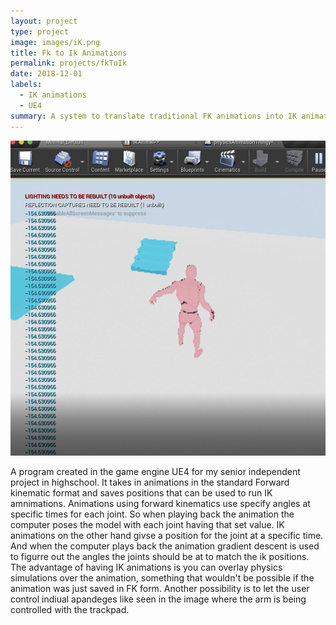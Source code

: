 ```yaml
---
layout: project
type: project
image: images/iK.png
title: Fk to Ik Animations
permalink: projects/fkToIk
date: 2018-12-01
labels:
  - IK animations
  - UE4
summary: A system to translate traditional FK animations into IK animation targets.
---
```


<img class="ui medium right floated rounded image" src="/images/iK.png">

A program created in the game engine UE4 for my senior independent project in highschool. It takes in animations in the standard Forward kinematic format and saves positions that can be used to run IK amnimations.
Animations using forward kinematics use specify angles at specific times for each joint. So when playing back the animation the computer poses the model with each joint having that set value. IK animations on the other hand givse a position for the joint at a specific time. And when the computer plays back the animation gradient descent is used to figurre out the angles the joints should be at to match the ik positions.
The advantage of having IK animations is you can overlay physics simulations over the animation, something that wouldn't be possible if the animation was just saved in FK form. Another possibility is to let the user control indiual apandeges like seen in the image where the arm is being controlled with the trackpad.
